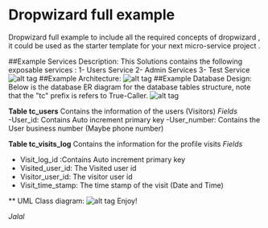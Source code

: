 # Dropwizard full example
Dropwizard full example to include all the required concepts of dropwizard , 
it could be used as the starter template  for your next micro-service project .

##Example Services Description:
This Solutions contains the following exposable services : 
1- Users Service 
2- Admin Services
3- Test Service
![alt tag](https://github.com/kiswanij/drop-wizard-full-example/blob/master/design/services.PNG)
##Example Architecture:
![alt tag](https://github.com/kiswanij/drop-wizard-full-example/blob/master/design/archiecture.PNG)
##Example Database Design: 
 Below is the database ER diagram for the database tables structure, note that the "tc" prefix is refers to True-Caller.
![alt tag](https://github.com/kiswanij/drop-wizard-full-example/blob/master/design/erd.PNG)

**Table	tc_users**
Contains the information of  the users (Visitors)
*Fields*	
-User_id: Contains Auto increment primary key
-User_number: Contains the User business number (Maybe phone number)

**Table	tc_visits_log**
Contains the information for the profile visits 
*Fields*	
- Visit_log_id :Contains Auto increment primary key
- Visited_user_id: The Visited user id
- Visitor_user_id: The visitor user id
- Visit_time_stamp: The time stamp of the visit (Date and Time)

** UML Class diagram:
![alt tag](https://github.com/kiswanij/drop-wizard-full-example/blob/master/design/class-diagram.PNG)
Enjoy!

*Jalal*
